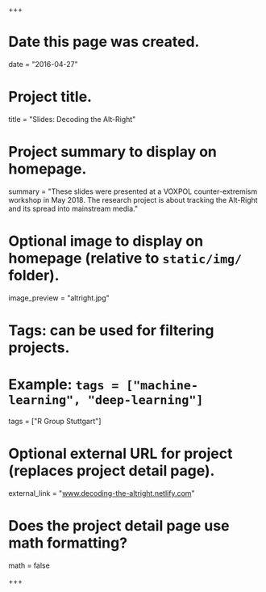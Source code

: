 +++
# Date this page was created.
date = "2016-04-27"

# Project title.
title = "Slides: Decoding the Alt-Right"

# Project summary to display on homepage.
summary = "These slides were presented at a VOXPOL counter-extremism workshop in May 2018. The research project is about tracking the Alt-Right and its spread into mainstream media."

# Optional image to display on homepage (relative to `static/img/` folder).
image_preview = "altright.jpg"

# Tags: can be used for filtering projects.
# Example: `tags = ["machine-learning", "deep-learning"]`
tags = ["R Group Stuttgart"]

# Optional external URL for project (replaces project detail page).
external_link = "www.decoding-the-altright.netlify.com"

# Does the project detail page use math formatting?
math = false

+++

